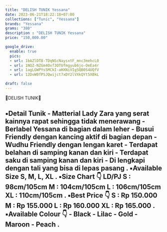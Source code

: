 ```yaml
---
title: "DELISH TUNIK Yessana"
date: 2023-06-21T18:22:18+07:00
collections: ["Tunic", "Yessana"]
brands: "Yessana"
grams: "380"
description : "DELISH TUNIK Yessana"
price: "150,000.00"

google_drive:
  enable: true
  pics:
  - url: 1bAZlDT8-TDqNScNaysxtF_mnc3mehcL0
  - url: 1NQZ-NZGm4Oxf3OTUfmgyub6jo-OeEa4r
  - url: 1agLGWPYs5MCkI-aHXNiVIgSQB0S4UQfV
  - url: 12DvW0fPSJQwijct7xDY2lVXkQYt5XBkL

draft: false
---
```


🌸DELISH TUNIK🌸

▪️Detail Tunik
      - Matterial Lady Zara yang serat kainnya rapat sehingga tidak menerawang
      - Berlabel Yessana di bagian dalam leher
      - Busui Friendly dengan kancing aktif di bagian depan
      - Wudhu Friendly dengan lengan karet
      - Terdapat belahan di samping kanan dan kiri
      - Terdapat saku di samping kanan dan kiri
      - Di lengkapi dengan tali yang bisa di lepas pasang
.
▪️Available Size S, M, L, XL
.
▪️Size Chart 👇
    LD/PJ
     S   : 98cm/105cm
     M  : 104cm/105cm
     L   : 106cm/105cm
     XL : 110cm/105cm
.
▪️Best Price 👇
     S  : Rp 150.000
     M : Rp 155.000
     L  : Rp 160.000
    XL : Rp 165.000
.
▪️Available Colour 👇
    - Black
    - Lilac
    - Gold
    - Maroon
    - Peach
.
-----       
